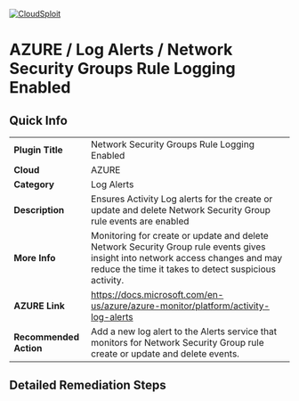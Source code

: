 [![CloudSploit](https://cloudsploit.com/img/logo-new-big-text-100.png "CloudSploit")](https://cloudsploit.com)

# AZURE / Log Alerts / Network Security Groups Rule Logging Enabled

## Quick Info

| | |
|-|-|
| **Plugin Title** | Network Security Groups Rule Logging Enabled |
| **Cloud** | AZURE |
| **Category** | Log Alerts |
| **Description** | Ensures Activity Log alerts for the create or update and delete Network Security Group rule events are enabled |
| **More Info** | Monitoring for create or update and delete Network Security Group rule events gives insight into network access changes and may reduce the time it takes to detect suspicious activity. |
| **AZURE Link** | https://docs.microsoft.com/en-us/azure/azure-monitor/platform/activity-log-alerts |
| **Recommended Action** | Add a new log alert to the Alerts service that monitors for Network Security Group rule create or update and delete events. |

## Detailed Remediation Steps





